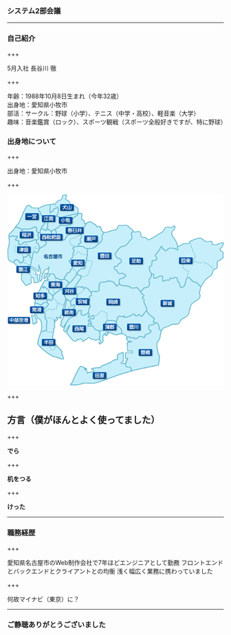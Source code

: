### システム2部会議

---

### 自己紹介

+++

5月入社 長谷川 徹

+++

年齢：1988年10月8日生まれ（今年32歳）<br>
出身地：愛知県小牧市<br>
部活：サークル：野球（小学）、テニス（中学・高校）、軽音楽（大学）<br>
趣味：音楽鑑賞（ロック）、スポーツ観戦（スポーツ全般好きですが、特に野球）

### 出身地について

+++

出身地：愛知県小牧市

+++

![aichi](assets/images/aichi.gif)

+++

## 方言（僕がほんとよく使ってました）

+++

<strong>でら</strong>

+++

<strong>机をつる</strong>

+++

<strong>けった</strong>

---

### 職務経歴

+++

愛知県名古屋市のWeb制作会社で7年ほどエンジニアとして勤務
フロントエンドとバックエンドとクライアントとの均衡
浅く幅広く業務に携わっていました

+++

何故マイナビ（東京）に？

---

### ご静聴ありがとうございました
